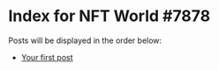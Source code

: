 # Index for NFT World #7878
Posts will be displayed in the order below:

- [Your first post](./001-first.md)

